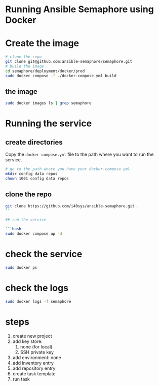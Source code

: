 # Running Ansible Semaphore using Docker

# Create the image

```bash
# clone the repo
git clone git@github.com:ansible-semaphore/semaphore.git
# build the image
cd semaphore/deployment/docker/prod
sudo docker compose -f ./docker-compose.yml build
```

## the image

```bash
sudo docker images ls | grep semaphore
```

# Running the service

## create directories

Copy the `docker-compose.yml` file to the path where you want to run the service.

```bash
# go to the path where you have your docker-compose.yml
mkdir config data repos
chown 1001 config data repos
```

## clone the repo

```bash
git clone https://github.com/i40sys/ansible-semaphore.git .
``

## run the service

```bash
sudo docker compose up -d
```

# check the service

```bash
sudo docker ps
```

# check the logs

```bash	
sudo docker logs -f semaphore
```

# steps

1. create new project
1. add key store:
    1. none (for local)
    1. SSH private key
1. add environment: none
1. add inventory entry
1. add repository entry
1. create task template
1. run task
